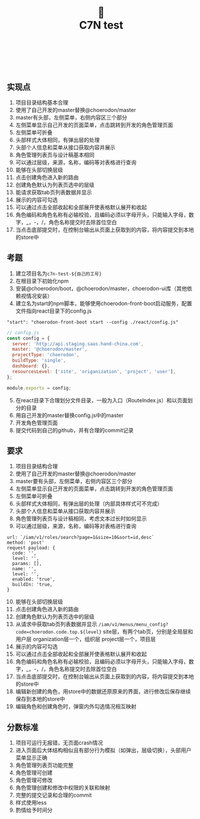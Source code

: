 <div align="center">
  <h1>
    <br/>
    <br/>
    🚀
    <br />
    C7N test
    <br />
    <br />
    <br />
    <br />
  </h1>
</div>

## 实现点
1. 项目目录结构基本合理
2. 使用了自己开发的master替换@choerodon/master
3. master有头部，左侧菜单，右侧内容区三个部分
4. 左侧菜单显示自己开发的页面菜单，点击跳转到开发的角色管理页面
5. 左侧菜单可折叠
6. 头部样式大体相同，有弹出层的处理
7. 头部个人信息和菜单从接口获取内容并展示
8. 角色管理列表页与设计稿基本相同
9. 可以通过层级，来源，名称，编码等对表格进行查询
10. 能够在头部切换层级
11. 点击创建角色进入新的路由
12. 创建角色默认为列表页选中的层级
13. 能请求获取tab页列表数据并显示
14. 展示的内容可勾选
15. 可以通过点击全部收起和全部展开使表格默认展开和收起
16. 角色编码和角色名称有必输校验，且编码必须以字母开头，只能输入字母，数字，_，-，/，角色名称提交时去除首位空白
17. 当点击底部提交时，在控制台输出从页面上获取到的内容，将内容提交到本地的store中

## 考题

1. 建立项目名为`c7n-test-${自己的工号}`
2. 在根目录下初始化npm
3. 安装@choerodon/boot，@choerodon/master，choerodon-ui库（其他依赖视情况安装）
4. 建立名为start的npm脚本，能够使用choerodon-front-boot启动服务，配置文件指向react目录下的config.js
```
"start": "choerodon-front-boot start --config ./react/config.js"
```
```js
// config.js
const config = {
  server: 'http://api.staging.saas.hand-china.com',
  master: '@choerodon/master',
  projectType: 'choerodon',
  buildType: 'single',
  dashboard: {},
  resourcesLevel: ['site', 'origanization', 'project', 'user'],
};

module.exports = config;
```
5. 在react目录下合理划分文件目录，一般为入口（RouteIndex.js）和以页面划分的目录
6. 用自己开发的master替换config.js中的master
7. 开发角色管理页面
8. 提交代码到自己的github，并有合理的commit记录

## 要求

1. 项目目录结构合理
2. 使用了自己开发的master替换@choerodon/master
3. master要有头部，左侧菜单，右侧内容区三个部分
4. 左侧菜单显示自己开发的页面菜单，点击跳转到开发的角色管理页面
5. 左侧菜单可折叠
6. 头部样式大体相同，有弹出层的处理（内部具体样式可不完成）
7. 头部个人信息和菜单从接口获取内容并展示
8. 角色管理列表页与设计稿相同，考虑文本过长时如何显示
9. 可以通过层级，来源，名称，编码等对表格进行查询
```
url: `/iam/v1/roles/search?page=1&size=10&sort=id,desc`
method: 'post'
request payload: {
  code: '',
  level: '',
  params: [],
  name: '',
  level: '',
  enabled: 'true',
  buildIn: 'true,
}
```
10. 能够在头部切换层级
11. 点击创建角色进入新的路由
12. 创建角色默认为列表页选中的层级
13. 从请求中获取tab页列表数据并显示
`/iam/v1/menus/menu_config?code=choerodon.code.top.${level}`
site层，有两个tab页，分别是全局层和用户层
organization层一个，组织层
project层一个，项目层
14. 展示的内容可勾选
15. 可以通过点击全部收起和全部展开使表格默认展开和收起
16. 角色编码和角色名称有必输校验，且编码必须以字母开头，只能输入字母，数字，_，-，/，角色名称提交时去除首位空白
17. 当点击底部提交时，在控制台输出从页面上获取到的内容，将内容提交到本地的store中
18. 编辑新创建的角色，用store中的数据还原原来的界面，进行修改后保存继续保存到本地的store中
19. 编辑角色和创建角色时，弹窗内外勾选情况相互映射

## 分数标准

1. 项目可运行无报错，无页面crash情况
2. 进入页面后大体结构相似且有部分行为模拟（如弹出，层级切换），头部用户菜单显示正确
3. 角色管理列表页功能完整
4. 角色管理可创建
5. 角色管理可修改
6. 角色管理创建和修改中权限的关联和映射
7. 完整的提交记录和合理的commit
8. 样式使用less
9. 酌情给予时间分
